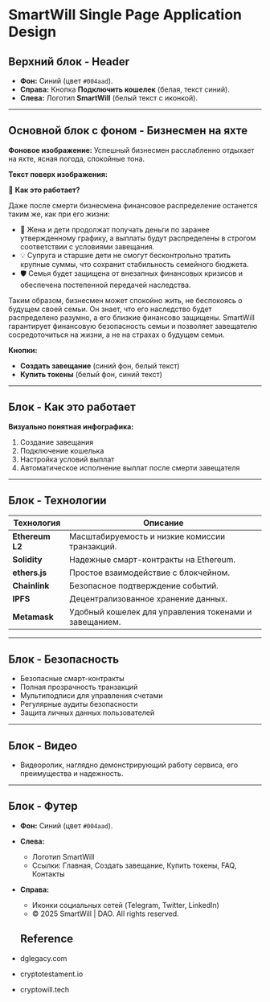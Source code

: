 # SmartWill Single Page Application Design

## Верхний блок - Header
- **Фон:** Синий (цвет `#004aad`).
- **Справа:** Кнопка **Подключить кошелек** (белая, текст синий).
- **Слева:** Логотип **SmartWill** (белый текст с иконкой).

---

## Основной блок с фоном - Бизнесмен на яхте

**Фоновое изображение:** Успешный бизнесмен расслабленно отдыхает на яхте, ясная погода, спокойные тона.

**Текст поверх изображения:**

📅 **Как это работает?**

Даже после смерти бизнесмена финансовое распределение останется таким же, как при его жизни:

- 📅 Жена и дети продолжат получать деньги по заранее утвержденному графику, а выплаты будут распределены в строгом соответствии с условиями завещания.
- 💡 Супруга и старшие дети не смогут бесконтрольно тратить крупные суммы, что сохранит стабильность семейного бюджета.
- 🛡 Семья будет защищена от внезапных финансовых кризисов и обеспечена постепенной передачей наследства.

Таким образом, бизнесмен может спокойно жить, не беспокоясь о будущем своей семьи. Он знает, что его наследство будет распределено разумно, а его близкие финансово защищены. SmartWill гарантирует финансовую безопасность семьи и позволяет завещателю сосредоточиться на жизни, а не на страхах о будущем семьи.

**Кнопки:**
- **Создать завещание** (синий фон, белый текст)
- **Купить токены** (белый фон, синий текст)

---

## Блок - Как это работает

**Визуально понятная инфографика:**

1. Создание завещания
2. Подключение кошелька
3. Настройка условий выплат
4. Автоматическое исполнение выплат после смерти завещателя

---

## Блок - Технологии

| Технология                | Описание                                           |
|---------------------------|----------------------------------------------------|
| **Ethereum L2**           | Масштабируемость и низкие комиссии транзакций.     |
| **Solidity**              | Надежные смарт-контракты на Ethereum.              |
| **ethers.js**             | Простое взаимодействие с блокчейном.               |
| **Chainlink**             | Безопасное подтверждение событий.                  |
| **IPFS**                  | Децентрализованное хранение данных.                |
| **Metamask**              | Удобный кошелек для управления токенами и завещанием. |

---

## Блок - Безопасность

- Безопасные смарт-контракты
- Полная прозрачность транзакций
- Мультиподписи для управления счетами
- Регулярные аудиты безопасности
- Защита личных данных пользователей

---

## Блок - Видео

- Видеоролик, наглядно демонстрирующий работу сервиса, его преимущества и надежность.

---

## Блок - Футер

- **Фон:** Синий (цвет `#004aad`).
- **Слева:**
    - Логотип SmartWill
    - Ссылки: Главная, Создать завещание, Купить токены, FAQ, Контакты

- **Справа:**
    - Иконки социальных сетей (Telegram, Twitter, LinkedIn)
    - © 2025 SmartWill | DAO. All rights reserved.
 
  ## Reference

- dglegacy.com
- cryptotestament.io
- cryptowill.tech
